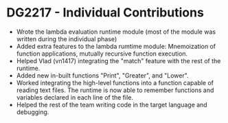 # DG2217 - Individual Contributions

- Wrote the lambda evaluation runtime module (most of the module was written during the individual phase)
- Added extra features to the lambda rumtime module: Mnemoization of function applications, mutually recursive function execution.
- Helped Vlad (vn1417) integrating the "match" feature with the rest of the runtime.
- Added new in-built functions "Print", "Greater", and "Lower".
- Worked integrating the high-level functions into a function capable of reading text files. The runtime is now able to remember functions and variables declared in each line of the file. 
- Helped the rest of the team writing code in the target language and debugging.
